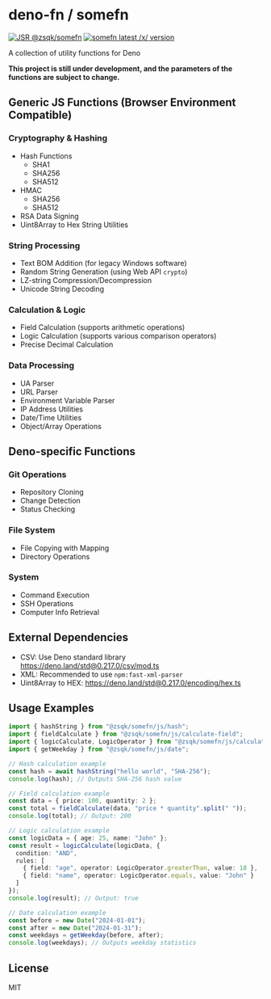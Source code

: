# deno-fn / somefn

[![JSR @zsqk/somefn](https://jsr.io/badges/@zsqk/somefn)](https://jsr.io/@zsqk/somefn)
<a href="https://deno.land/x/somefn"><img src="https://img.shields.io/endpoint?url=https%3A%2F%2Fdeno-visualizer.danopia.net%2Fshields%2Flatest-version%2Fx%2Fsomefn%2Fmod.ts" alt="somefn latest /x/ version" /></a>

A collection of utility functions for Deno

**This project is still under development, and the parameters of the functions are subject to change.**

## Generic JS Functions (Browser Environment Compatible)

### Cryptography & Hashing

- Hash Functions
  - SHA1
  - SHA256
  - SHA512
- HMAC
  - SHA256
  - SHA512
- RSA Data Signing
- Uint8Array to Hex String Utilities

### String Processing

- Text BOM Addition (for legacy Windows software)
- Random String Generation (using Web API `crypto`)
- LZ-string Compression/Decompression
- Unicode String Decoding

### Calculation & Logic

- Field Calculation (supports arithmetic operations)
- Logic Calculation (supports various comparison operators)
- Precise Decimal Calculation

### Data Processing

- UA Parser
- URL Parser
- Environment Variable Parser
- IP Address Utilities
- Date/Time Utilities
- Object/Array Operations

## Deno-specific Functions

### Git Operations

- Repository Cloning
- Change Detection
- Status Checking

### File System

- File Copying with Mapping
- Directory Operations

### System

- Command Execution
- SSH Operations
- Computer Info Retrieval

## External Dependencies

- CSV: Use Deno standard library <https://deno.land/std@0.217.0/csv/mod.ts>
- XML: Recommended to use `npm:fast-xml-parser`
- Uint8Array to HEX: <https://deno.land/std@0.217.0/encoding/hex.ts>

## Usage Examples

```ts
import { hashString } from "@zsqk/somefn/js/hash";
import { fieldCalculate } from "@zsqk/somefn/js/calculate-field";
import { logicCalculate, LogicOperator } from "@zsqk/somefn/js/calculate-logic";
import { getWeekday } from "@zsqk/somefn/js/date";

// Hash calculation example
const hash = await hashString("hello world", "SHA-256");
console.log(hash); // Outputs SHA-256 hash value

// Field calculation example
const data = { price: 100, quantity: 2 };
const total = fieldCalculate(data, "price * quantity".split(" "));
console.log(total); // Output: 200

// Logic calculation example
const logicData = { age: 25, name: "John" };
const result = logicCalculate(logicData, {
  condition: "AND",
  rules: [
    { field: "age", operator: LogicOperator.greaterThan, value: 18 },
    { field: "name", operator: LogicOperator.equals, value: "John" }
  ]
});
console.log(result); // Output: true

// Date calculation example
const before = new Date("2024-01-01");
const after = new Date("2024-01-31");
const weekdays = getWeekday(before, after);
console.log(weekdays); // Outputs weekday statistics
```

## License

MIT
